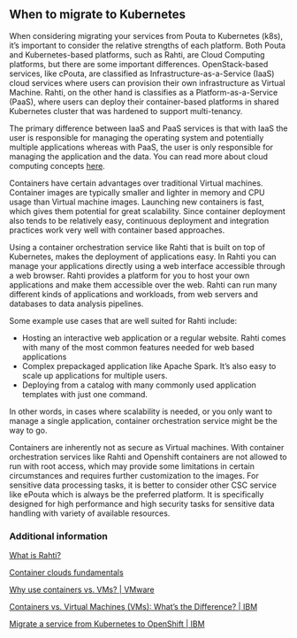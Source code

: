 ## When to migrate to Kubernetes

When considering migrating your services from Pouta to Kubernetes (k8s), it’s important to consider the relative
strengths of each platform. Both Pouta and Kubernetes-based platforms, such as Rahti, are Cloud
Computing platforms, but there are some important differences. OpenStack-based services, like
cPouta, are classified as Infrastructure-as-a-Service (IaaS) cloud services where users can provision their own 
infrastructure as Virtual Machine. Rahti, on the other hand is classifies as a Platform-as-a-Service (PaaS), where users can deploy
their container-based platforms in shared Kubernetes cluster that was hardened to support multi-tenancy.

The primary difference between IaaS and PaaS services is that with IaaS the user is responsible
for managing the operating system and potentially multiple applications whereas with PaaS, the
user is only responsible for managing the application and the data. You can read more about cloud
computing concepts [here](concepts.md).

Containers have certain advantages over traditional Virtual machines. Container images are typically
smaller and lighter in memory and CPU usage than Virtual machine images. Launching new containers is
fast, which gives them potential for great scalability. Since container deployment also tends to be
relatively easy, continuous deployment and integration practices work very well with container based
approaches.

Using a container orchestration service like Rahti that is built on top of Kubernetes, makes the
deployment of applications easy. In Rahti you can manage your applications directly using a web
interface accessible through a web browser. Rahti provides a platform for you to host your own applications
and make them accessible over the web. Rahti can run many different kinds of applications and workloads, from web servers
and databases to data analysis pipelines.

Some example use cases that are well suited for Rahti include:

* Hosting an interactive web application or a regular website. Rahti comes with many of the most common
features needed for web based applications
* Complex prepackaged application like Apache Spark. It’s also easy to scale up applications for multiple
users.
* Deploying from a catalog with many commonly used application templates with just one command.

In other words, in cases where scalability is needed, or you only want to manage a single application, container
orchestration service might be the way to go.

Containers are inherently not as secure as Virtual machines. With container orchestration services like
Rahti and Openshift containers are not allowed to run with root access, which may provide some limitations
in certain circumstances and requires further customization to the images. For sensitive data processing tasks, 
it is better to consider other CSC service like ePouta which is always be the preferred platform. It
is specifically designed for high performance and high security tasks for sensitive data handling with variety
of available resources.

### Additional information

[What is Rahti?](rahti-what-is.md)

[Container clouds fundamentals](https://rahti-course.a3s.fi/basic.html#1)

[Why use containers vs. VMs? | VMware](https://www.vmware.com/topics/glossary/content/vms-vs-containers.html)

[Containers vs. Virtual Machines (VMs): What’s the Difference? | IBM](https://www.ibm.com/cloud/blog/containers-vs-vms)

[Migrate a service from Kubernetes to OpenShift | IBM](https://developer.ibm.com/learningpaths/migrate-kubernetes-openshift/)
